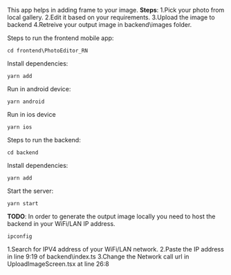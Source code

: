 This app helps in adding frame to your image. 
**Steps**:
1.Pick your photo from local gallery.
2.Edit it based on your requirements.
3.Upload the image to backend 
4.Retreive your output image in backend\images folder.

Steps to run the frontend mobile app:
```
cd frontend\PhotoEditor_RN
```

Install dependencies:
```
yarn add
```

Run in android device:
```
yarn android
```

Run in ios device
```
yarn ios
```

Steps to run the backend:
```
cd backend
```

Install dependencies:
```
yarn add
```

Start the server:
```
yarn start
```


**TODO**:
In order to generate the output image locally you need to host the backend in your WiFi/LAN IP address.
```
ipconfig
```
1.Search for IPV4 address of your WiFi/LAN network.
2.Paste the IP address in line 9:19 of backend\index.ts
3.Change the Network call url in UploadImageScreen.tsx at line 26:8

